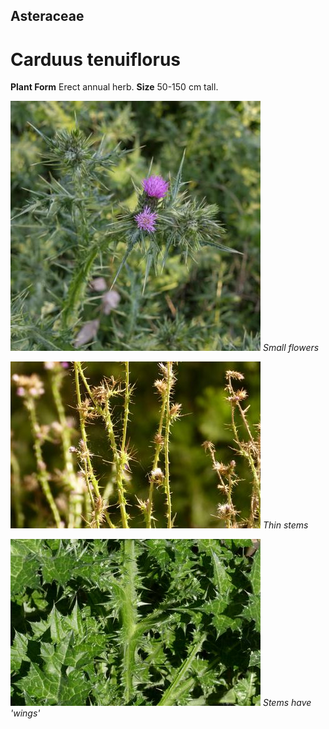 ## Asteraceae
# Carduus tenuiflorus

**Plant Form** Erect annual herb. **Size** 50-150 cm tall.


![Small flowers](62390__DSF2694.jpg)
 *Small flowers* 

![Thin stems](8805_P6880978.jpg)
 *Thin stems* 

![Stems have 'wings'](2943_P6840530.jpg)
 *Stems have 'wings'* 

